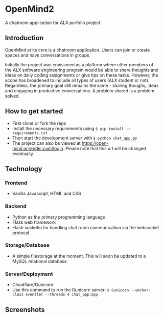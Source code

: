 # OpenMind2
A chatroom application for ALX porfolio project

## Introduction
OpenMind at its core is a chatroom application. Users can join or create spaces and have 
conversations in groups.

Initially the project was envisioned as a platform where other members of the ALX software
engineering program would be able to share thoughts and ideas on daily coding assignments or
give tips on these tasks. However, the scope has broadened to include all types of users (ALX
student or not). Regardless, the primary goal still remains the same - sharing thoughs, ideas
and engaging in productive conversations. A problem shared is a problem solved.

## How to get started
- First clone or fork the repo
- Install the necessary requirements using `$ pip install -r requirements.txt`
- Then start the development server with `$ python chat_app.py`
- The project can also be viewed at https://open-mind.onrender.com/login. Please note that this
  url will be changed eventually.

## Technology
### Frontend
- Vanilla Javascript, HTML and CSS

### Backend
- Python as the primary programming language
- Flask web framework
- Flask-socketio for handling chat room communication via the websocket protocol

### Storage/Database
- A simple filestorage at the moment. This will soon be updated to a MySQL relational database

### Server/Deployment
- Cloudflare/Gunicorn
- Use this command to run the Gunicorn server: `$ Gunicorn --worker-class eventlet --threads 4 chat_app:app`

## Screenshots
